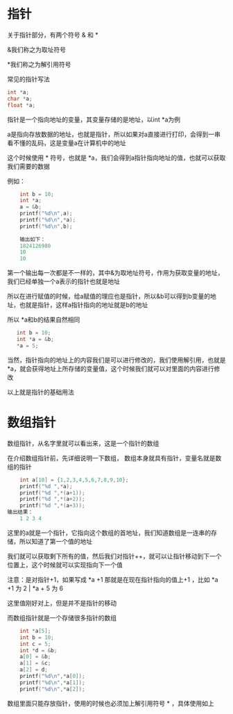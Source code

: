# 指针

关于指针部分，有两个符号 & 和 *

&我们称之为取址符号

*我们称之为解引用符号

常见的指针写法

```c
int *a;
char *a;
float *a;
```

指针是一个指向地址的变量，其变量存储的是地址，以int *a为例

a是指向存放数据的地址，也就是指针，所以如果对a直接进行打印，会得到一串看不懂的乱码，这是变量a在计算机中的地址

这个时候使用 * 符号，也就是 *a，我们会得到a指针指向地址的值，也就可以获取我们需要的数据

例如：

```c
    int b = 10;
    int *a;
    a = &b;
    printf("%d\n",a);
    printf("%d\n",*a);
    printf("%d\n",b);
    
    输出如下：
    1824126980
	10
	10
```

第一个输出每一次都是不一样的，其中&为取地址符号，作用为获取变量的地址，我们已经单独一个a表示的指针也就是地址

所以在进行赋值的时候，给a赋值的理应也是指针，所以&b可以得到b变量的地址，也就是指针，这样a指针指向的地址就是b的地址

所以 *a和b的结果自然相同

```c
   int b = 10; 
   int *a = &b;
   *a = 5;
```

当然，指针指向的地址上的内容我们是可以进行修改的，我们使用解引用，也就是 *a，就会获得地址上所存储的变量值，这个时候我们就可以对里面的内容进行修改

以上就是指针的基础用法



# 数组指针

数组指针，从名字里就可以看出来，这是一个指针的数组

在介绍数组指针前，先详细说明一下数组， 数组本身就具有指针，变量名就是数组的指针

```c
    int a[10] = {1,2,3,4,5,6,7,8,9,10};
    printf("%d ",*a);
    printf("%d ",*(a+1));
    printf("%d ",*(a+2));
    printf("%d ",*(a+3));
输出结果：
    1 2 3 4
```

这里的a就是一个指针，它指向这个数组的首地址，我们知道数组是一连串的存储，所以知道了第一个值的地址

我们就可以获取剩下所有的值，然后我们对指针++，就可以让指针移动到下一个位置上，这个时候就可以实现指向下一个值

注意：是对指针+1，如果写成 *a +1 那就是在现在指针指向的值上+1 ，比如 *a +1 为 2 | *a + 5 为 6

这里值刚好对上，但是并不是指针的移动



而数组指针就是一个存储很多指针的数组

```c
    int *a[5];
    int b = 10;
    int c = 5;
    int *d = &b;
    a[0] = &b;
    a[1] = &c;
    a[2] = d;
    printf("%d\n",*a[0]);
    printf("%d\n",*a[1]);
    printf("%d\n",*a[2]);
```

数组里面只能存放指针，使用的时候也必须加上解引用符号 * ，具体使用如上



























